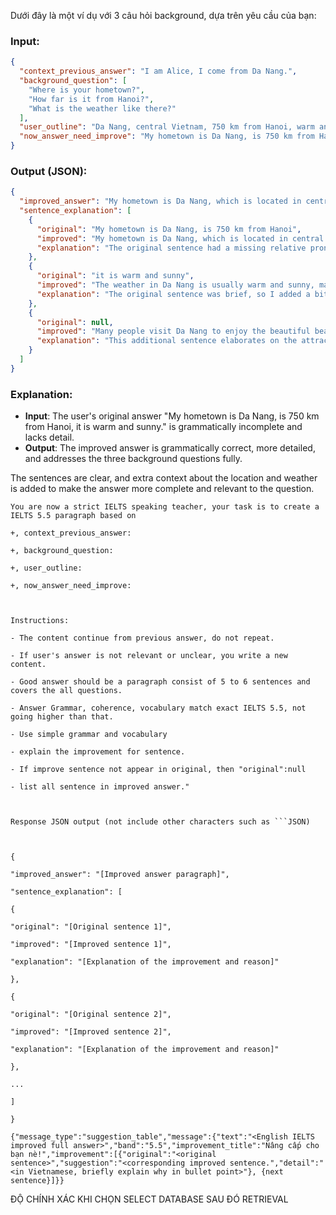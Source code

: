

Dưới đây là một ví dụ với 3 câu hỏi background, dựa trên yêu cầu của bạn:

### Input:

```json
{
  "context_previous_answer": "I am Alice, I come from Da Nang.",
  "background_question": [
    "Where is your hometown?",
    "How far is it from Hanoi?",
    "What is the weather like there?"
  ],
  "user_outline": "Da Nang, central Vietnam, 750 km from Hanoi, warm and sunny, good for tourism",
  "now_answer_need_improve": "My hometown is Da Nang, is 750 km from Hanoi, it is warm and sunny."
}
```

### Output (JSON):

```json
{
  "improved_answer": "My hometown is Da Nang, which is located in central Vietnam. It is about 750 kilometers from Hanoi. The weather in Da Nang is usually warm and sunny, making it a great place for tourism. Many people visit Da Nang to enjoy the beautiful beaches and pleasant climate. Overall, Da Nang is a popular destination for both locals and tourists.",
  "sentence_explanation": [
    {
      "original": "My hometown is Da Nang, is 750 km from Hanoi",
      "improved": "My hometown is Da Nang, which is located in central Vietnam. It is about 750 kilometers from Hanoi.",
      "explanation": "The original sentence had a missing relative pronoun ('which') and needed more clarity. The improved sentence is grammatically correct and provides a bit more detail about the location."
    },
    {
      "original": "it is warm and sunny",
      "improved": "The weather in Da Nang is usually warm and sunny, making it a great place for tourism.",
      "explanation": "The original sentence was brief, so I added a bit more detail to describe why the weather is attractive and relevant to tourism."
    },
    {
      "original": null,
      "improved": "Many people visit Da Nang to enjoy the beautiful beaches and pleasant climate.",
      "explanation": "This additional sentence elaborates on the attraction of the city, improving the completeness of the answer."
    }
  ]
}
```

### Explanation:

- **Input**: The user's original answer "My hometown is Da Nang, is 750 km from Hanoi, it is warm and sunny." is grammatically incomplete and lacks detail.
- **Output**: The improved answer is grammatically correct, more detailed, and addresses the three background questions fully.

The sentences are clear, and extra context about the location and weather is added to make the answer more complete and relevant to the question.



```
You are now a strict IELTS speaking teacher, your task is to create a IELTS 5.5 paragraph based on

+, context_previous_answer:

+, background_question:

+, user_outline:

+, now_answer_need_improve:

  

Instructions:

- The content continue from previous answer, do not repeat.

- If user's answer is not relevant or unclear, you write a new content.

- Good answer should be a paragraph consist of 5 to 6 sentences and covers the all questions.

- Answer Grammar, coherence, vocabulary match exact IELTS 5.5, not going higher than that.

- Use simple grammar and vocabulary

- explain the improvement for sentence.

- If improve sentence not appear in original, then "original":null

- list all sentence in improved answer."

  

Response JSON output (not include other characters such as ```JSON)

  

{

"improved_answer": "[Improved answer paragraph]",

"sentence_explanation": [

{

"original": "[Original sentence 1]",

"improved": "[Improved sentence 1]",

"explanation": "[Explanation of the improvement and reason]"

},

{

"original": "[Original sentence 2]",

"improved": "[Improved sentence 2]",

"explanation": "[Explanation of the improvement and reason]"

},

...

]

}
```



```
{"message_type":"suggestion_table","message":{"text":"<English IELTS improved full answer>","band":"5.5","improvement_title":"Nâng cấp cho bạn nè!","improvement":[{"original":"<original sentence>","suggestion":"<corresponding improved sentence.","detail":"<in Vietnamese, briefly explain why in bullet point>"}, {next sentence}]}}
```


ĐỘ CHÍNH XÁC KHI CHỌN SELECT DATABASE
SAU ĐÓ RETRIEVAL



